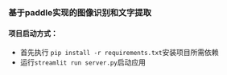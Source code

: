 ### 基于paddle实现的图像识别和文字提取
#### 项目启动方式：
- 首先执行 ```pip install -r requirements.txt```安装项目所需依赖
- 运行```streamlit run server.py```启动应用